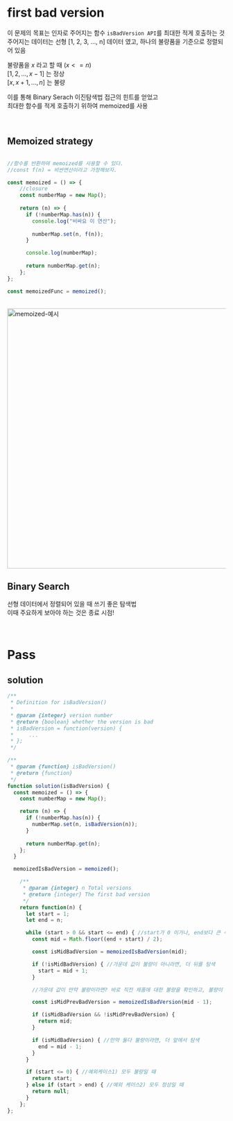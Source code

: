 # first bad version

이 문제의 목표는 인자로 주어지는 함수 `isBadVersion API`를 최대한 적게 호출하는 것 <br>
주어지는 데이터는 선형 [1, 2, 3, ..., n] 데이터 였고, 하나의 불량품을 기준으로 정렬되어 있음<br>

불량품을 $x$ 라고 할 때 ($x <= n$) <br>
$[1, 2, ..., x - 1]$ 는 정상 <br>
$[x, x + 1, ..., n]$ 는 불량 <br>

이를 통해 Binary Serach 이진탐색법 접근의 힌트를 얻었고 <br>
최대한 함수를 적게 호출하기 위하여 memoized를 사용 <br>

</br>

## Memoized strategy

```js

//함수를 반환하여 memoized를 사용할 수 있다.
//const f(n) = 비싼연산이라고 가정해보자.

const memoized = () => {
    //closure
    const numberMap = new Map();
  
    return (n) => {
      if (!numberMap.has(n)) {
        console.log("비싸요 이 연산");
        
        numberMap.set(n, f(n));
      }

      console.log(numberMap);
      
      return numberMap.get(n);
    };
};

const memoizedFunc = memoized();

```

<br>

<img width="600" alt="memoized-예시" src="https://github.com/zzinLee/LeetCode/assets/91821887/6187023f-53be-4202-bb90-cf3920866d68">


</br>

## Binary Search

선형 데이터에서 정렬되어 있을 때 쓰기 좋은 탐색법 <br>
이때 주요하게 보아야 하는 것은 종료 시점! <br>

</br>

# Pass

## solution

```js
/**
 * Definition for isBadVersion()
 * 
 * @param {integer} version number
 * @return {boolean} whether the version is bad
 * isBadVersion = function(version) {
 *     ...
 * };
 */

/**
 * @param {function} isBadVersion()
 * @return {function}
 */
function solution(isBadVersion) {
  const memoized = () => {
    const numberMap = new Map();

    return (n) => {
      if (!numberMap.has(n)) {
        numberMap.set(n, isBadVersion(n));
      }
    
      return numberMap.get(n);
    };
  }

  memoizedIsBadVersion = memoized();

    /**
     * @param {integer} n Total versions
     * @return {integer} The first bad version
     */
    return function(n) {
      let start = 1;
      let end = n;

      while (start > 0 && start <= end) { //start가 0 이거나, end보다 큰 수가 됬을 때는 모두 탐색한 시점이므로 종료
        const mid = Math.floor((end + start) / 2);

        const isMidBadVersion = memoizedIsBadVersion(mid);

        if (!isMidBadVersion) { //가운데 값이 불량이 아니라면, 더 뒤를 탐색
          start = mid + 1;
        }

        //가운데 값이 만약 불량이라면? 바로 직전 제품에 대한 불량을 확인하고, 불량이 아닐 때 현재 가운데 값이 최초 불량이 됨.

        const isMidPrevBadVersion = memoizedIsBadVersion(mid - 1);

        if (isMidBadVersion && !isMidPrevBadVersion) {
          return mid;
        }

        if (isMidBadVersion) { //만약 둘다 불량이라면, 더 앞에서 탐색
          end = mid - 1;
        }
      }

      if (start <= 0) { //예외케이스1) 모두 불량일 때
        return start;
      } else if (start > end) { //예외 케이스2) 모두 정상일 때
        return null;
      }
    };
};

```
